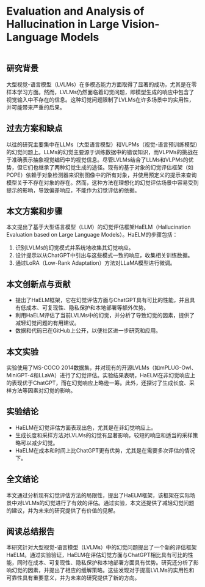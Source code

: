 # Evaluation and Analysis of Hallucination in Large Vision-Language Models

<figure><img src="../../.gitbook/assets/image (75).png" alt=""><figcaption></figcaption></figure>

## 研究背景

大型视觉-语言模型（LVLMs）在多模态能力方面取得了显著的成功，尤其是在零样本学习方面。然而，LVLMs仍然面临着幻觉问题，即模型生成的响应中包含了视觉输入中不存在的信息。这种幻觉问题限制了LVLMs在许多场景中的实用性，并可能带来严重的后果。

## 过去方案和缺点

以往的研究主要集中在LLMs（大型语言模型）和VLPMs（视觉-语言预训练模型）的幻觉问题上。LLMs的幻觉主要源于训练数据中的错误知识，而VLPMs的挑战在于准确表示抽象视觉编码中的视觉信息。尽管LVLMs结合了LLMs和VLPMs的优势，但它们也继承了两种幻觉生成的途径。现有的基于对象的幻觉评估框架（如POPE）依赖于对象检测器来识别图像中的所有对象，并使用预定义的提示来查询模型关于不存在对象的存在。然而，这种方法在理想化的幻觉评估场景中容易受到提示的影响，导致偏差响应，不能作为幻觉评估的依据。

## 本文方案和步骤

本文提出了基于大型语言模型（LLM）的幻觉评估框架HaELM（Hallucination Evaluation based on Large Language Models）。HaELM的步骤包括：

1. 识别LVLMs的幻觉模式并系统地收集其幻觉响应。
2. 设计提示以从ChatGPT中引出与这些模式一致的响应，收集相关训练数据。
3. 通过LoRA（Low-Rank Adaptation）方法对LLaMA模型进行微调。

## 本文创新点与贡献

* 提出了HaELM框架，它在幻觉评估方面与ChatGPT具有可比的性能，并且具有低成本、可复现性、隐私保护和本地部署等额外优势。
* 利用HaELM评估了当前LVLMs中的幻觉，并分析了导致幻觉的因素，提供了减轻幻觉问题的有用建议。
* 数据和代码已在GitHub上公开，以便社区进一步研究和应用。

## 本文实验

实验使用了MS-COCO 2014数据集，并对现有的开源LVLMs（如mPLUG-Owl、MiniGPT-4和LLaVA）进行了幻觉评估。实验结果表明，HaELM在非幻觉响应上的表现优于ChatGPT，而在幻觉响应上略逊一筹。此外，还探讨了生成长度、采样方法等因素对幻觉的影响。

## 实验结论

* HaELM在幻觉评估方面表现出色，尤其是在非幻觉响应上。
* 生成长度和采样方法对LVLMs的幻觉有显著影响，较短的响应和适当的采样策略可以减少幻觉。
* HaELM在成本和时间上比ChatGPT更有优势，尤其是在需要多次评估的情况下。

## 全文结论

本文通过分析现有幻觉评估方法的局限性，提出了HaELM框架，该框架在实际场景中对LVLMs的幻觉进行了有效的评估。通过实验，本文还提供了减轻幻觉问题的建议，并为未来的研究提供了有价值的见解。

## 阅读总结报告

本研究针对大型视觉-语言模型（LVLMs）中的幻觉问题提出了一个新的评估框架HaELM。通过实验验证，HaELM在评估幻觉方面与ChatGPT相比具有可比的性能，同时在成本、可复现性、隐私保护和本地部署方面具有优势。研究还分析了影响幻觉的因素，并提出了相应的缓解策略。这些发现对于提高LVLMs的实用性和可靠性具有重要意义，并为未来的研究提供了新的方向。

